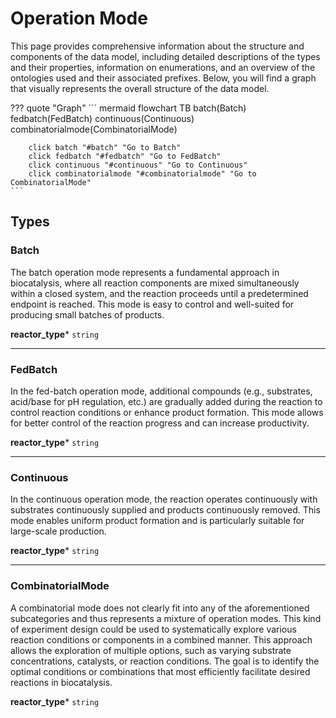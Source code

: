 # Operation Mode

This page provides comprehensive information about the structure and components of the data model, including detailed descriptions of the types and their properties, information on enumerations, and an overview of the ontologies used and their associated prefixes. Below, you will find a graph that visually represents the overall structure of the data model.

??? quote "Graph"
    ``` mermaid
    flowchart TB
        batch(Batch)
        fedbatch(FedBatch)
        continuous(Continuous)
        combinatorialmode(CombinatorialMode)

        click batch "#batch" "Go to Batch"
        click fedbatch "#fedbatch" "Go to FedBatch"
        click continuous "#continuous" "Go to Continuous"
        click combinatorialmode "#combinatorialmode" "Go to CombinatorialMode"
    ```


## Types


### Batch
The batch operation mode represents a fundamental approach in biocatalysis, where all reaction components are mixed simultaneously within a closed system, and the reaction proceeds until a predetermined endpoint is reached. This mode is easy to control and well-suited for producing small batches of products.

__reactor_type__* `string`


------

### FedBatch
In the fed-batch operation mode, additional compounds (e.g., substrates, acid/base for pH regulation, etc.) are gradually added during the reaction to control reaction conditions or enhance product formation. This mode allows for better control of the reaction progress and can increase productivity.

__reactor_type__* `string`


------

### Continuous
In the continuous operation mode, the reaction operates continuously with substrates continuously supplied and products continuously removed. This mode enables uniform product formation and is particularly suitable for large-scale production.

__reactor_type__* `string`


------

### CombinatorialMode
A combinatorial mode does not clearly fit into any of the aforementioned subcategories and thus represents a mixture of operation modes. This kind of experiment design could be used to systematically explore various reaction conditions or components in a combined manner. This approach allows the exploration of multiple options, such as varying substrate concentrations, catalysts, or reaction conditions. The goal is to identify the optimal conditions or combinations that most efficiently facilitate desired reactions in biocatalysis.

__reactor_type__* `string`